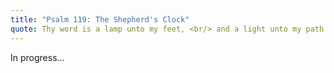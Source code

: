 ```yaml
---
title: "Psalm 119: The Shepherd's Clock"
quote: Thy word is a lamp unto my feet, <br/> and a light unto my path. <br/> - Psalm 119:105
---
```


In progress...
